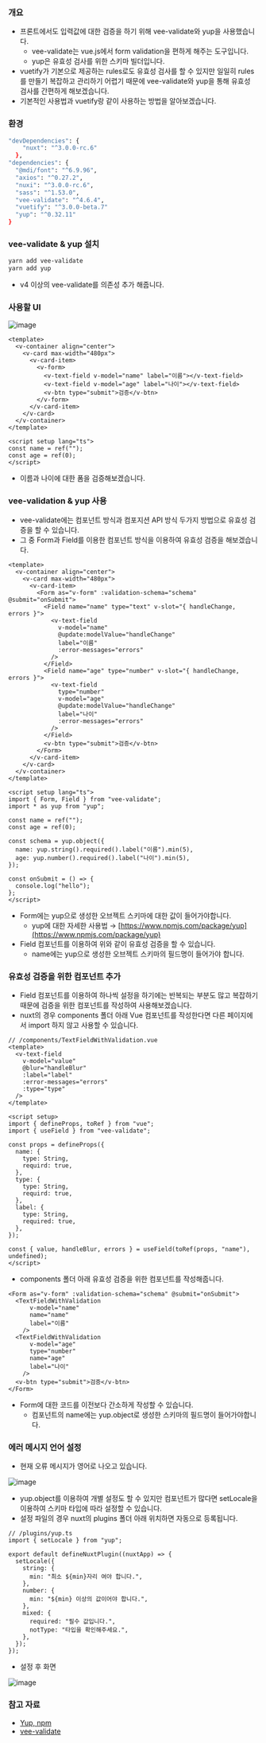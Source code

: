 ### 개요

- 프론트에서도 입력값에 대한 검증을 하기 위해 vee-validate와 yup을 사용했습니다.
    - vee-validate는 vue.js에서 form validation을 편하게 해주는 도구입니다.
    - yup은 유효성 검사를 위한 스키마 빌더입니다.
- vuetify가 기본으로 제공하는 rules로도 유효성 검사를 할 수 있지만 일일히 rules를 만들기 복잡하고 관리하기 어렵기 때문에 vee-validate와 yup을 통해 유효성 검사를 간편하게 해보겠습니다.
- 기본적인 사용법과 vuetify랑 같이 사용하는 방법을 알아보겠습니다.

### 환경

```bash
"devDependencies": {
    "nuxt": "^3.0.0-rc.6"
  },
"dependencies": {
  "@mdi/font": "^6.9.96",
  "axios": "^0.27.2",
  "nuxi": "^3.0.0-rc.6",
  "sass": "^1.53.0",
  "vee-validate": "^4.6.4",
  "vuetify": "^3.0.0-beta.7"
  "yup": "^0.32.11"
}
```

### vee-validate & yup 설치

```bash
yarn add vee-validate
yarn add yup
```

- v4 이상의 vee-validate를 의존성 추가 해줍니다.

### 사용할 UI

![image](https://user-images.githubusercontent.com/58586537/183918175-df7e0b64-b544-4721-96d1-baa0010cb28b.png)

```tsx
<template>
  <v-container align="center">
    <v-card max-width="480px">
      <v-card-item>
        <v-form>
          <v-text-field v-model="name" label="이름"></v-text-field>
          <v-text-field v-model="age" label="나이"></v-text-field>
          <v-btn type="submit">검증</v-btn>
        </v-form>
      </v-card-item>
    </v-card>
  </v-container>
</template>

<script setup lang="ts">
const name = ref("");
const age = ref(0);
</script>
```

- 이름과 나이에 대한 폼을 검증해보겠습니다.

### vee-validation & yup 사용

- vee-validate에는 컴포넌트 방식과 컴포지션 API 방식 두가지 방법으로 유효성 검증을 할 수 있습니다.
- 그 중 Form과 Field를 이용한 컴포넌트 방식을 이용하여 유효성 검증을 해보겠습니다.

```tsx
<template>
  <v-container align="center">
    <v-card max-width="480px">
      <v-card-item>
        <Form as="v-form" :validation-schema="schema" @submit="onSubmit">
          <Field name="name" type="text" v-slot="{ handleChange, errors }">
            <v-text-field
              v-model="name"
              @update:modelValue="handleChange"
              label="이름"
              :error-messages="errors"
            />
          </Field>
          <Field name="age" type="number" v-slot="{ handleChange, errors }">
            <v-text-field
              type="number"
              v-model="age"
              @update:modelValue="handleChange"
              label="나이"
              :error-messages="errors"
            />
          </Field>
          <v-btn type="submit">검증</v-btn>
        </Form>
      </v-card-item>
    </v-card>
  </v-container>
</template>

<script setup lang="ts">
import { Form, Field } from "vee-validate";
import * as yup from "yup";

const name = ref("");
const age = ref(0);

const schema = yup.object({
  name: yup.string().required().label("이름").min(5),
  age: yup.number().required().label("나이").min(5),
});

const onSubmit = () => {
  console.log("hello");
};
</script>
```

- Form에는 yup으로 생성한 오브젝트 스키마에 대한 값이 들어가야합니다.
    - yup에 대한 자세한 사용법 → [https://www.npmjs.com/package/yup](https://www.npmjs.com/package/yup)
- Field 컴포넌트를 이용하여 위와 같이 유효성 검증을 할 수 있습니다.
    - name에는 yup으로 생성한 오브젝트 스키마의 필드명이 들어가야 합니다.

### 유효성 검증을 위한 컴포넌트 추가

- Field 컴포넌트를 이용하여 하나씩 설정을 하기에는 반복되는 부분도 많고 복잡하기 때문에 검증을 위한 컴포넌트를 작성하여 사용해보겠습니다.
- nuxt의 경우 components 폴더 아래 Vue 컴포넌트를 작성한다면 다른 페이지에서 import 하지 않고 사용할 수 있습니다.

```tsx
// /components/TextFieldWithValidation.vue
<template>
  <v-text-field
    v-model="value"
    @blur="handleBlur"
    :label="label"
    :error-messages="errors"
    :type="type"
  />
</template>

<script setup>
import { defineProps, toRef } from "vue";
import { useField } from "vee-validate";

const props = defineProps({
  name: {
    type: String,
    requird: true,
  },
  type: {
    type: String,
    requird: true,
  },
  label: {
    type: String,
    required: true,
  },
});

const { value, handleBlur, errors } = useField(toRef(props, "name"), undefined);
</script>
```

- components 폴더 아래 유효성 검증을 위한 컴포넌트를 작성해줍니다.

```tsx
<Form as="v-form" :validation-schema="schema" @submit="onSubmit">
  <TextFieldWithValidation
      v-model="name"
      name="name"
      label="이름"
    />
  <TextFieldWithValidation
      v-model="age"
      type="number"
      name="age"
      label="나이"
    />
  <v-btn type="submit">검증</v-btn>
</Form>
```

- Form에 대한 코드를 이전보다 간소하게 작성할 수 있습니다.
    - 컴포넌트의 name에는 yup.object로 생성한 스키마의 필드명이 들어가야합니다.

### 에러 메시지 언어 설정

- 현재 오류 메시지가 영어로 나오고 있습니다.

![image](https://user-images.githubusercontent.com/58586537/183918159-b0933a7c-e19e-4966-a6a9-58487ba6848e.png)

- yup.object를 이용하여 개별 설정도 할 수 있지만 컴포넌트가 많다면 setLocale을 이용하여 스키마 타입에 따라 설정할 수 있습니다.
- 설정 파일의 경우 nuxt의 plugins 폴더 아래 위치하면 자동으로 등록됩니다.

```tsx
// /plugins/yup.ts
import { setLocale } from "yup";

export default defineNuxtPlugin((nuxtApp) => {
  setLocale({
    string: {
      min: "최소 ${min}자리 여야 합니다.",
    },
    number: {
      min: "${min} 이상의 값이어야 합니다.",
    },
    mixed: {
      required: "필수 값입니다.",
      notType: "타입을 확인해주세요.",
    },
  });
});
```

- 설정 후 화면

![image](https://user-images.githubusercontent.com/58586537/183918122-80678d71-6fdc-48ef-ae6c-6fa564e83531.png)

### 참고 자료

- [Yup, npm](https://www.npmjs.com/package/yup)
- [vee-validate](https://vee-validate.logaretm.com/v4/)